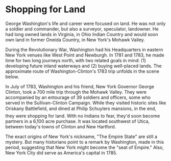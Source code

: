 # Shopping for Land

George Washington's life and career were focused on land. He was not only a soldier and commander, but also a surveyor, speculator, landowner. He had long owned lands in Virginia, in Ohio Indian Country and would soon own land in former Oneida Country, in New York's Mohawk Valley.

During the Revolutionary War, Washington had his Headquarters in eastern New York venues like West Point and Newburgh. In 1781 and 1783, he made time for two long journeys north, with two related goals in mind: (1) developing future inland waterways and (2) buying well-placed lands. The approximate route of Washington-Clinton's 1783 trip unfolds in the scene below.

In July of 1783, Washington and his friend, New York Governor George Clinton, took a 700  mile trip through the Mohawk Valley. They were accompanied by an entourage of 39 soldiers and officers, some who served in the Sullivan-Clinton Campaign. While they visited historic sites like Oriskany Battlefield, and dined at Philip Schuylers mansions, in the end, they were shopping for land. With no Indians to fear, they'd soon become partners in a 6,100 acre purchase. It was located southwest of Utica, between today's towns of Clinton and New Hartford.

The exact origins of New York's nickname, "The Empire State" are still a mystery. But many historians point to a remark by Washington, made in this period, suggesting that New York might become the "seat of Empire." Also, New York City did serve as America's capital in 1785.
